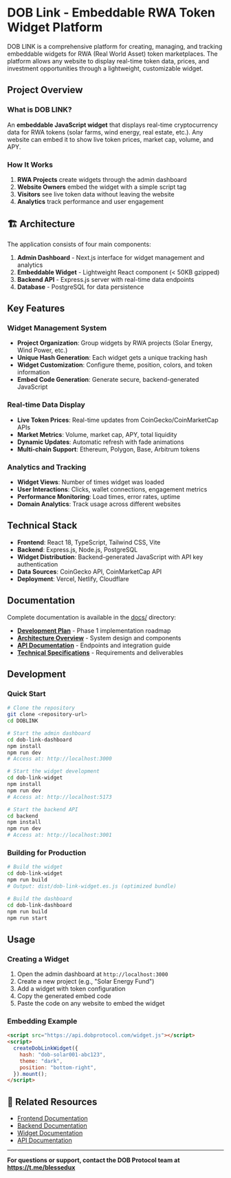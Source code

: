 # DOB Link - Embeddable RWA Token Widget Platform

DOB LINK is a comprehensive platform for creating, managing, and tracking embeddable widgets for RWA (Real World Asset) token marketplaces. The platform allows any website to display real-time token data, prices, and investment opportunities through a lightweight, customizable widget.

## **Project Overview**

### **What is DOB LINK?**

An **embeddable JavaScript widget** that displays real-time cryptocurrency data for RWA tokens (solar farms, wind energy, real estate, etc.). Any website can embed it to show live token prices, market cap, volume, and APY.

### **How It Works**

1. **RWA Projects** create widgets through the admin dashboard
2. **Website Owners** embed the widget with a simple script tag
3. **Visitors** see live token data without leaving the website
4. **Analytics** track performance and user engagement

## 🏗️ **Architecture**

The application consists of four main components:

1. **Admin Dashboard** - Next.js interface for widget management and analytics
2. **Embeddable Widget** - Lightweight React component (< 50KB gzipped)
3. **Backend API** - Express.js server with real-time data endpoints
4. **Database** - PostgreSQL for data persistence

## **Key Features**

### **Widget Management System**

- **Project Organization**: Group widgets by RWA projects (Solar Energy, Wind Power, etc.)
- **Unique Hash Generation**: Each widget gets a unique tracking hash
- **Widget Customization**: Configure theme, position, colors, and token information
- **Embed Code Generation**: Generate secure, backend-generated JavaScript

### **Real-time Data Display**

- **Live Token Prices**: Real-time updates from CoinGecko/CoinMarketCap APIs
- **Market Metrics**: Volume, market cap, APY, total liquidity
- **Dynamic Updates**: Automatic refresh with fade animations
- **Multi-chain Support**: Ethereum, Polygon, Base, Arbitrum tokens

### **Analytics and Tracking**

- **Widget Views**: Number of times widget was loaded
- **User Interactions**: Clicks, wallet connections, engagement metrics
- **Performance Monitoring**: Load times, error rates, uptime
- **Domain Analytics**: Track usage across different websites

## **Technical Stack**

- **Frontend**: React 18, TypeScript, Tailwind CSS, Vite
- **Backend**: Express.js, Node.js, PostgreSQL
- **Widget Distribution**: Backend-generated JavaScript with API key authentication
- **Data Sources**: CoinGecko API, CoinMarketCap API
- **Deployment**: Vercel, Netlify, Cloudflare

## **Documentation**

Complete documentation is available in the [docs/](./docs/) directory:

- **[Development Plan](./docs/architecture/TODO.md)** - Phase 1 implementation roadmap
- **[Architecture Overview](./docs/architecture/README.md)** - System design and components
- **[API Documentation](./docs/api/README.md)** - Endpoints and integration guide
- **[Technical Specifications](./docs/architecture/DOB_LINK_Technical_Spec.md)** - Requirements and deliverables

## **Development**

### **Quick Start**

```bash
# Clone the repository
git clone <repository-url>
cd DOBLINK

# Start the admin dashboard
cd dob-link-dashboard
npm install
npm run dev
# Access at: http://localhost:3000

# Start the widget development
cd dob-link-widget
npm install
npm run dev
# Access at: http://localhost:5173

# Start the backend API
cd backend
npm install
npm run dev
# Access at: http://localhost:3001
```

### **Building for Production**

```bash
# Build the widget
cd dob-link-widget
npm run build
# Output: dist/dob-link-widget.es.js (optimized bundle)

# Build the dashboard
cd dob-link-dashboard
npm run build
npm run start
```

## **Usage**

### **Creating a Widget**

1. Open the admin dashboard at `http://localhost:3000`
2. Create a new project (e.g., "Solar Energy Fund")
3. Add a widget with token configuration
4. Copy the generated embed code
5. Paste the code on any website to embed the widget

### **Embedding Example**

```html
<script src="https://api.dobprotocol.com/widget.js"></script>
<script>
  createDobLinkWidget({
    hash: "dob-solar001-abc123",
    theme: "dark",
    position: "bottom-right",
  }).mount();
</script>
```

## 🔗 **Related Resources**

- [Frontend Documentation](./frontend/README.md)
- [Backend Documentation](./backend/README.md)
- [Widget Documentation](./dob-link-widget/README.md)
- [API Documentation](./docs/api/README.md)

---

**For questions or support, contact the DOB Protocol team at https://t.me/blessedux**
